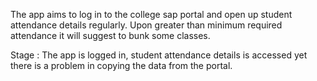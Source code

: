 The app aims to log in to the college sap portal and open up student attendance details regularly. Upon greater than minimum required attendance it will suggest to bunk some classes.

Stage : The app is logged in, student attendance details is accessed yet there is a problem in copying the data from the portal.

